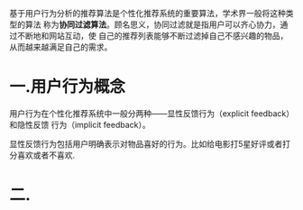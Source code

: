 基于用户行为分析的推荐算法是个性化推荐系统的重要算法，学术界一般将这种类型的算法
称为**协同过滤算法**。顾名思义，协同过滤就是指用户可以齐心协力，通过不断地和网站互动，使
自己的推荐列表能够不断过滤掉自己不感兴趣的物品，从而越来越满足自己的需求。

# 一.用户行为概念
用户行为在个性化推荐系统中一般分两种——显性反馈行为（explicit feedback）和隐性反馈
行为（implicit feedback）。

显性反馈行为包括用户明确表示对物品喜好的行为。比如给电影打5星好评或者打分喜欢或者不喜欢.

# 二.